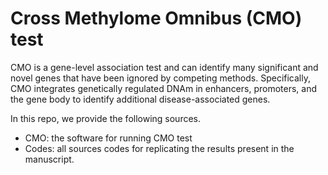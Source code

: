 # Cross Methylome Omnibus (CMO) test

CMO is a gene-level association test and can identify many significant and novel genes that have been ignored by competing methods. Specifically,  CMO integrates genetically regulated DNAm in enhancers, promoters, and the gene body to identify additional disease-associated genes.

In this repo, we provide the following sources.

* CMO: the software for running CMO test
* Codes: all sources codes for replicating the results present in the manuscript.
